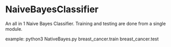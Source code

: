 # NaiveBayesClassifier
An all in 1 Naive Bayes Classifier. Training and testing are done from a single module.

example: python3 NativeBayes.py breast_cancer.train breast_cancer.test